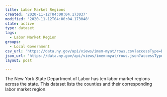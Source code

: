 ```yaml
---
title: Labor Market Regions
created: '2020-11-12T04:00:04.173037'
modified: '2020-11-12T04:00:04.173048'
state: active
type: dataset
tags:
  - Labor Market Region
groups:
  - Local Government
csv_url: 'https://data.ny.gov/api/views/imem-myat/rows.csv?accessType=DOWNLOAD'
json_url: 'https://data.ny.gov/api/views/imem-myat/rows.json?accessType=DOWNLOAD'
layout: post

---
```

The New York State Department of Labor has ten labor market regions across the state.   This dataset lists the counties and their corresponding labor market region.
